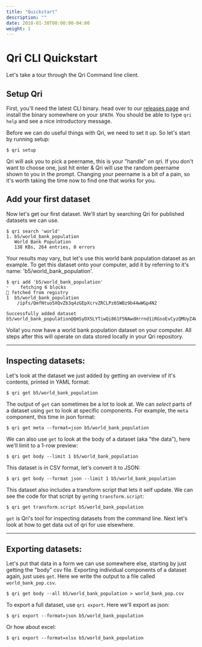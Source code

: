 ```yaml
---
title: "Quickstart"
description: ""
date: 2018-01-30T00:00:00-04:00
weight: 1
---
```


# Qri CLI Quickstart
Let's take a tour through the Qri Command line client.

## Setup Qri
First, you'll need the latest CLI binary. head over to our [releases page](https://github.com/qri-io/qri/releases/tag/v0.7.1) and install the binary somewhere on your `$PATH`. You should be able to type `qri help` and see a nice introductory message.

Before we can do useful things with Qri, we need to set it up. So let's start by running setup:
```text
$ qri setup
```
Qri will ask you to pick a peername, this is your "handle" on qri. If you don't want to choose one, just hit enter & Qri will use the random peername shown to you in the prompt. Changing your peername is a bit of a pain, so it's worth taking the time now to find one that works for you.

## Add your first dataset
Now let's get our first dataset. We'll start by searching Qri for published datasets we can use.

```text
$ qri search 'world'
1. b5/world_bank_population
   World Bank Population
   138 KBs, 264 entries, 0 errors
```

Your results may vary, but let's use this world bank population dataset as an example. To get this dataset onto your computer, add it by referring to it's name: 'b5/world_bank_population'.

```text
$ qri add 'b5/world_bank_population'
⠂    fetching 6 blocks
🗼 fetched from registry
1  b5/world_bank_population
    /ipfs/QmfNtuo5XQvZb3q4zGEpXcrvZRCLPz6SWBz9b44wWGp4N2

Successfully added dataset b5/world_bank_population@QmSyDX5LYTiwQi861F5NAwdHrrnd1iRGsoEvCyzQMUyZ4W/ipfs/QmfNtuo5XQvZb3q4zGEpXcrvZRCLPz6SWBz9b44wWGp4N2
```

Voila! you now have a world bank population dataset on your computer. All steps after this will operate on data stored locally in your Qri repository.

** **

## Inspecting datasets:
Let's look at the dataset we just added by getting an overview of it's contents, printed in YAML format:
```text
$ qri get b5/world_bank_population
```

The output of `get` can sometimes be a lot to look at. We can _select_ parts of a dataset using `get` to look at specific components. For example, the `meta` component, this time in json format:
```text
$ qri get meta --format=json b5/world_bank_population
``` 

We can also use `get` to look at the body of a dataset (aka "the data"), here we'll limit to a 1-row preview:
```text
$ qri get body --limit 1 b5/world_bank_population
``` 

This dataset is in CSV format, let's convert it to JSON:
```text
$ qri get body --format json --limit 1 b5/world_bank_population
``` 

This dataset also includes a transform script that lets it self update. We can see the code for that script by `get`ing `transform.script`:
```
$ qri get transform.script b5/world_bank_population
```

`get` is Qri's tool for inspecting datasets from the command line. Next let's look at how to get data out of qri for use elsewhere.

** **

## Exporting datasets:
Let's put that data in a form we can use somewhere else, starting by just getting the "body" csv file. Exporting individual components of a dataset again, just uses `get`. Here we write the output to a file called `world_bank_pop.csv`.
```text
$ qri get body --all b5/world_bank_population > world_bank_pop.csv
```

To export a full dataset, use `qri export`. Here we'll export as json:
```text
$ qri export --format=json b5/world_bank_population
```

Or how about excel:
```text
$ qri export --format=xlsx b5/world_bank_population
```